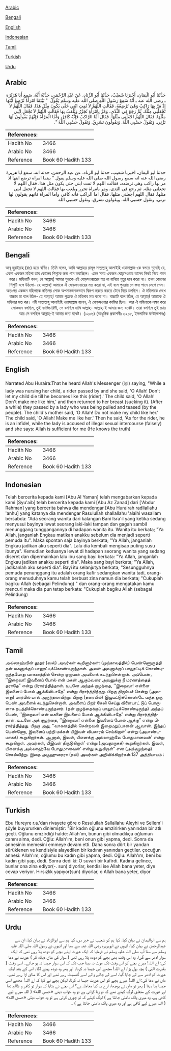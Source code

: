 [Arabic](#arabic)

[Bengali](#bengali)

[English](#english)

[Indonesian](#indonesian)

[Tamil](#tamil)

[Turkish](#turkish)

[Urdu](#urdu)

## Arabic


<div dir="rtl" lang="ar" style={{fontSize:'larger',backgroundColor:'#f8f9fa',padding:20}}>
حَدَّثَنَا أَبُو الْيَمَانِ، أَخْبَرَنَا شُعَيْبٌ، حَدَّثَنَا أَبُو الزِّنَادِ، عَنْ عَبْدِ الرَّحْمَنِ، حَدَّثَهُ أَنَّهُ، سَمِعَ أَبَا هُرَيْرَةَ ـ رضى الله عنه ـ أَنَّهُ سَمِعَ رَسُولَ اللَّهِ صلى الله عليه وسلم يَقُولُ ‏ "‏ بَيْنَمَا امْرَأَةٌ تُرْضِعُ ابْنَهَا إِذْ مَرَّ بِهَا رَاكِبٌ وَهْىَ تُرْضِعُهُ، فَقَالَتِ اللَّهُمَّ لاَ تُمِتِ ابْنِي حَتَّى يَكُونَ مِثْلَ هَذَا‏.‏ فَقَالَ اللَّهُمَّ لاَ تَجْعَلْنِي مِثْلَهُ‏.‏ ثُمَّ رَجَعَ فِي الثَّدْىِ، وَمُرَّ بِامْرَأَةٍ تُجَرَّرُ وَيُلْعَبُ بِهَا فَقَالَتِ اللَّهُمَّ لاَ تَجْعَلِ ابْنِي مِثْلَهَا‏.‏ فَقَالَ اللَّهُمَّ اجْعَلْنِي مِثْلَهَا‏.‏ فَقَالَ أَمَّا الرَّاكِبُ فَإِنَّهُ كَافِرٌ، وَأَمَّا الْمَرْأَةُ فَإِنَّهُمْ يَقُولُونَ لَهَا تَزْنِي‏.‏ وَتَقُولُ حَسْبِي اللَّهُ‏.‏ وَيَقُولُونَ تَسْرِقُ‏.‏ وَتَقُولُ حَسْبِي اللَّهُ ‏"‏‏.‏
</div>
<div style={{backgroundColor:'#f8f9fa',padding:20, marginBottom: 10}}><table> <thead> <tr> <th>References:</th> <th></th> </tr> </thead> <tbody><tr><td>Hadith No</td><td>3466</td></tr><tr><td>Arabic No</td><td>3466</td></tr><tr><td>Reference</td><td>Book 60 Hadith 133</td></tr></tbody></table></div>


<div dir="rtl" lang="ar" style={{fontSize:'larger',backgroundColor:'#f8f9fa',padding:20}}>
حدثنا ابو اليمان، اخبرنا شعيب، حدثنا ابو الزناد، عن عبد الرحمن، حدثه انه، سمع ابا هريرة رضى الله عنه انه سمع رسول الله صلى الله عليه وسلم يقول " بينما امراة ترضع ابنها اذ مر بها راكب وهى ترضعه، فقالت اللهم لا تمت ابني حتى يكون مثل هذا. فقال اللهم لا تجعلني مثله. ثم رجع في الثدى، ومر بامراة تجرر ويلعب بها فقالت اللهم لا تجعل ابني مثلها. فقال اللهم اجعلني مثلها. فقال اما الراكب فانه كافر، واما المراة فانهم يقولون لها تزني. وتقول حسبي الله. ويقولون تسرق. وتقول حسبي الله
</div>
<div style={{backgroundColor:'#f8f9fa',padding:20, marginBottom: 10}}><table> <thead> <tr> <th>References:</th> <th></th> </tr> </thead> <tbody><tr><td>Hadith No</td><td>3466</td></tr><tr><td>Arabic No</td><td>3466</td></tr><tr><td>Reference</td><td>Book 60 Hadith 133</td></tr></tbody></table></div>

## Bengali


<div dir="rtl" lang="bn" style={{fontSize:'larger',backgroundColor:'#f8f9fa',padding:20}}>
আবূ হুরাইরাহ্ (রাঃ) হতে বর্ণিত। তিনি বলেন, আমি আল্লাহর রাসূল সাল্লাল্লাহু আলাইহি ওয়াসাল্লাম-কে বলতে শুনেছি যে, একদা একজন মহিলা তার কোলের শিশুকে স্তন্য পান করাচ্ছিল। এমন সময় একজন ঘোড়সওয়ার তাদের নিকট দিয়ে গমন করে। মহিলাটি বলল, হে আল্লাহ্! আমার পুত্রকে এই ঘোড়সওয়ারের মত না বানিয়ে মৃত্যু দান করো না। তখন কোলের শিশুটি বলে উঠলো- হে আল্লাহ্! আমাকে ঐ ঘোড়সওয়ারের মত করো না, এই বলে পুনরায় সে স্তন্য পানে লেগে গেল। অতঃপর একজন মহিলাকে কতিপয় লোক অপমানজনকভাবে বিদ্রুপ করতে করতে টেনে নিয়ে চলছিল। ঐ মহিলাকে দেখে বাচ্চার মা বলে উঠল- হে আল্লাহ্! আমার পুত্রকে ঐ মহিলার মত করো না। বাচ্চাটি বলে উঠল, হে আল্লাহ্! আমাকে ঐ মহিলার মত কর। নবী সাল্লাল্লাহু আলাইহি ওয়াসাল্লাম বলেন, ঐ ঘোড়সওয়ার কাফির ছিল। আর ঐ মহিলাকে লক্ষ্য করে লোকজন বলছিল, তুই ব্যাভিচারিণী, সে বলছিল হাস্বি আল্লাহ্- আল্লাহ্-ই আমার জন্য যথেষ্ট। তারা বলছিল তুই চোর আর সে বলছিল আল্লাহ্-ই আমার জন্য যথেষ্ট। (১২০৬) (আধুনিক প্রকাশনীঃ ৩২০৮, ইসলামিক ফাউন্ডেশনঃ)
</div>
<div style={{backgroundColor:'#f8f9fa',padding:20, marginBottom: 10}}><table> <thead> <tr> <th>References:</th> <th></th> </tr> </thead> <tbody><tr><td>Hadith No</td><td>3466</td></tr><tr><td>Arabic No</td><td>3466</td></tr><tr><td>Reference</td><td>Book 60 Hadith 133</td></tr></tbody></table></div>

## English


<div dir="ltr" lang="en" style={{fontSize:'larger',backgroundColor:'#f8f9fa',padding:20}}>
Narrated Abu Huraira:That he heard Allah's Messenger (ﷺ) saying, "While a lady was nursing her child, a rider passed by and she said, 'O Allah! Don't let my child die till he becomes like this (rider).' The child said, 'O Allah! Don't make me like him,' and then returned to her breast (sucking it). (After a while) they passed by a lady who was being pulled and teased (by the people). The child's mother said, 'O Allah! Do not make my child like her.' The child said, 'O Allah! Make me like her.' Then he said, 'As for the rider, he is an infidel, while the lady is accused of illegal sexual intercourse (falsely) and she says: Allah is sufficient for me (He knows the truth)
</div>
<div style={{backgroundColor:'#f8f9fa',padding:20, marginBottom: 10}}><table> <thead> <tr> <th>References:</th> <th></th> </tr> </thead> <tbody><tr><td>Hadith No</td><td>3466</td></tr><tr><td>Arabic No</td><td>3466</td></tr><tr><td>Reference</td><td>Book 60 Hadith 133</td></tr></tbody></table></div>

## Indonesian


<div dir="ltr" lang="id" style={{fontSize:'larger',backgroundColor:'#f8f9fa',padding:20}}>
Telah bercerita kepada kami [Abu Al Yaman] telah mengabarkan kepada kami [Syu'aib] telah bercerita kepada kami [Abu Az Zanad] dari ['Abdur Rahman] yang bercerita bahwa dia mendengar [Abu Hurairah radliallahu 'anhu] yang katanya dia mendengar Rasulullah shallallahu 'alaihi wasallam bersabda: "Ada seorang wanita dari kalangan Bani Isra'il yang ketika sedang menyusui bayinya lewat seorang laki-laki tampan dan gagah sambil menunggang tunggangannya di hadapan wanita itu. Wanita itu berkata; "Ya Allah, janganlah Engkau matikan anakku sebelum dia menjadi seperti pemuda itu". Maka spontan saja bayinya berkata; "Ya Allah, janganlah Engkau jadikan aku seperti dia". Lalu dia kembali mengisap puting susu ibunya". Kemudian keduanya lewat di hadapan seorang wanita yang sedang diseret dan dipermainkan lalu ibu sang bayi berkata: "Ya Allah, janganlah Engkau jadikan anakku seperti dia". Maka sang bayi berkata; "Ya Allah, jadikanlah aku seperti dia". Bayi itu selanjutya berkata; "Sesungguhnya pemuda penunggang itu adalah orang kafir sedangkan wanita tadi, orang-orang menuduhnya kamu telah berbuat zina namun dia berkata; "Cukuplah bagiku Allah (sebagai Pelindung) " dan orang-orang mengatakan kamu mencuri maka dia pun tetap berkata: "Cukuplah bagiku Allah (sebagai Pelindung)
</div>
<div style={{backgroundColor:'#f8f9fa',padding:20, marginBottom: 10}}><table> <thead> <tr> <th>References:</th> <th></th> </tr> </thead> <tbody><tr><td>Hadith No</td><td>3466</td></tr><tr><td>Arabic No</td><td>3466</td></tr><tr><td>Reference</td><td>Book 60 Hadith 133</td></tr></tbody></table></div>

## Tamil


<div dir="ltr" lang="ta" style={{fontSize:'larger',backgroundColor:'#f8f9fa',padding:20}}>
அல்லாஹ்வின் தூதர் (ஸல்) அவர்கள் கூறினார்கள்: (முற்காலத்தில்) பெண்ணொருத்தி தன் மகனுக்குப் பாலூட்டிக்கொண்டிருந்தாள். அவள் அவனுக்குப் பாலூட்டிக் கொண்டிருந்தபோது வாகனத்தில் சென்ற ஒருவன் அவளைக் கடந்துசென்றான். அப்பெண், ‘‘இறைவா! இவனைப் போல் என் மகன் ஆகும்வரை அவனுக்கு நீ மரணத்தைத் தராதே” என்று பிரார்த்தித்தாள். உடனே அந்தக் குழந்தை, ‘‘இறைவா! என்னை இவனைப் போல் ஆக்கிவிடாதே” என்று பிரார்த்தித்தது. பிறகு திரும்பச் சென்று (அவளது) மார்பில் பால் அருந்தலாயிற்று. பிறகு (தரையில்) இழுபட்டுக்கொண்டே வந்த ஒரு பெண் அவளைக் கடந்துசென்றாள். அவளைப் பிறர் கேலி செய்து விளையாட் டுப் பொருளாக நடத்திக்கொண்டிருந்தனர். (தன் குழந்தைக்குப் பாலூட்டிக்கொண்டிருந்த) அந்தப் பெண், ‘‘இறைவா! என் மகனை இவளைப் போல் ஆக்கிவிடாதே” என்று பிரார்த்தித்தாள். உடனே அக் குழந்தை, ‘‘இறைவா! என்னை இவளைப் போல் ஆக்கு” என்று பிரார்த்தித்தது. பிறகு அது, ‘‘வாகனத்தில் சென்றவன் இறைமறுப்பாளன் ஆவான். இந்தப் பெண்ணோ, இவளைப் பற்றி மக்கள் யிஇவள் விபசாரம் செய்கிறாள்’ என்று (அபாண்டமாகக்) கூறுகிறார்கள். ஆனால், இவள், யிஎனக்கு அல்லாஹ்வே போதுமானவன்’ என்று கூறுகிறாள். அவர்கள், யிஇவள் திருடுகிறாள்’ என்று (அவதூறாகக்) கூறுகிறார்கள். இவள், யிஎனக்கு அல்லாஹ்வே போதுமானவன்’ என்று கூறுகிறாள்” என (அக்குழந்தை) சொல்லிற்று. இதை அபூஹுரைரா (ரலி) அவர்கள் அறிவிக்கிறார்கள்.137 அத்தியாயம் :
</div>
<div style={{backgroundColor:'#f8f9fa',padding:20, marginBottom: 10}}><table> <thead> <tr> <th>References:</th> <th></th> </tr> </thead> <tbody><tr><td>Hadith No</td><td>3466</td></tr><tr><td>Arabic No</td><td>3466</td></tr><tr><td>Reference</td><td>Book 60 Hadith 133</td></tr></tbody></table></div>

## Turkish


<div dir="ltr" lang="tr" style={{fontSize:'larger',backgroundColor:'#f8f9fa',padding:20}}>
Ebu Hureyre r.a.'dan rivayete göre o Resuluilah Sallallahu Aleyhi ve Sellem'i şöyle buyururken dinlemiştir: "Bir kadın oğlunu emzirirken yanından bir atlı geçti. Oğlunu emzirdiği halde: Allah'ım, bunun gibi olmadıkça oğlumun canını alma, dedi. Oğlu: Allah'ım, beni onun gibi yapma, dedi. Sonra da annesinin memesini emmeye devam etti. Daha sonra dört bir yandan sürüklenen ve kendisiyle alayedilen bir kadının yanından geçtiler. çocuğun annesi: Allah'ım, oğlumu bu kadın gibi yapma, dedi. Oğlu: Allah'ım, beni bu kadın gibi yap, dedi. Sonra dedi ki: O suvari bir kafirdi. Kadına gelince, bunlar ona zina ediyor(-. sun) diyorlar, kendisi ise Allah bana yeter, diye cevap veriyor. Hırsızlık yapıyor(sun) diyorlar, o Allah bana yeter, diyor
</div>
<div style={{backgroundColor:'#f8f9fa',padding:20, marginBottom: 10}}><table> <thead> <tr> <th>References:</th> <th></th> </tr> </thead> <tbody><tr><td>Hadith No</td><td>3466</td></tr><tr><td>Arabic No</td><td>3466</td></tr><tr><td>Reference</td><td>Book 60 Hadith 133</td></tr></tbody></table></div>

## Urdu


<div dir="rtl" lang="ur" style={{fontSize:'larger',backgroundColor:'#f8f9fa',padding:20}}>
ہم سے ابوالیمان نے بیان کیا، کہا ہم کو شعیب نے خبر دی، کہا ہم سے ابوالزناد نے بیان کیا، ان سے عبدالرحمٰن نے بیان کیا، انہوں نے ابوہریرہ رضی اللہ عنہ سے سنا اور انہوں نے رسول اللہ صلی اللہ علیہ وسلم سے سنا آپ صلی اللہ علیہ وسلم نے فرمایا کہ ایک عورت اپنے بچے کو دودھ پلا رہی تھی کہ ایک سوار ادھر سے گزرا، وہ اس وقت بھی بچے کو دودھ پلا رہی تھی ( سوار کی شان دیکھ کر ) عورت نے دعا کی: اے اللہ! میرے بچے کو اس وقت تک موت نہ دینا جب تک کہ اس سوار جیسا نہ ہو جائے۔ اسی وقت ( بقدرت الہٰی ) بچہ بول پڑا۔ اے اللہ! مجھے اس جیسا نہ کرنا۔ اور پھر وہ دودھ پینے لگا۔ اس کے بعد ایک عورت کو ادھر سے لے جایا گیا، اسے لے جانے والے اسے گھسیٹ رہے تھے اور اس کا مذاق اڑا رہے تھے۔ ماں نے دعا کی: اے اللہ! میرے بچے کو اس عورت جیسا نہ کرنا، لیکن بچے نے کہا کہ اے اللہ! مجھے اسی جیسا بنا دینا ( پھر تو ماں نے پوچھا، ارے یہ کیا معاملہ ہے؟ اس بچے نے بتایا کہ سوار تو کافر و ظالم تھا اور عورت کے متعلق لوگ کہتے تھے کہ تو زنا کراتی ہے تو وہ جواب دیتی «حسبي الله» ( اللہ میرے لیے کافی ہے، وہ میری پاک دامنی جانتا ہے ) لوگ کہتے کہ تو چوری کرتی ہے تو وہ جواب دیتی «حسبي الله» ( اللہ میرے لیے کافی ہے اور وہ میری پاک دامنی جانتا ہے ) ۔
</div>
<div style={{backgroundColor:'#f8f9fa',padding:20, marginBottom: 10}}><table> <thead> <tr> <th>References:</th> <th></th> </tr> </thead> <tbody><tr><td>Hadith No</td><td>3466</td></tr><tr><td>Arabic No</td><td>3466</td></tr><tr><td>Reference</td><td>Book 60 Hadith 133</td></tr></tbody></table></div>